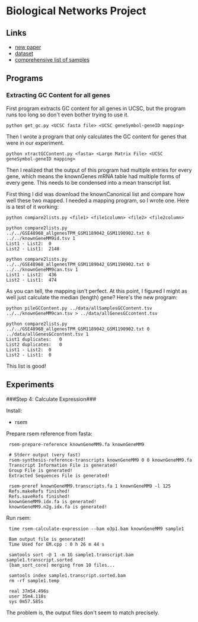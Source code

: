 Biological Networks Project
===========================

Links
-----

* [new paper](http://www.nature.com/nature/journal/v510/n7505/full/nature13437.html)
* [dataset](http://www.ncbi.nlm.nih.gov/geo/query/acc.cgi?acc=GSE48968)
* [comprehensive list of samples](http://www.ncbi.nlm.nih.gov/Traces/study/?acc=SRP027537)


Programs
--------

### Extracting GC Content for all genes ###

First program extracts GC content for all genes in UCSC, but the program runs too long
so don't even bother trying to use it.

    python get_gc.py <UCSC fasta file> <UCSC geneSymbol-geneID mapping>
    
Then I wrote a program that only calculates the GC content for genes that were in our
experiment.

    python xtractGCContent.py <fasta> <Large Matrix File> <UCSC geneSymbol-geneID mapping>
    
Then I realized that the output of this program had multiple entries for every gene,
which means the knownGenes mRNA table had multiple forms of every gene. This needs to be
condensed into a mean transcript list.

First thing I did was download the knownCanonical list and compare how well these two
mapped. I needed a mapping program, so I wrote one. Here is a test of it working:

    python compare2lists.py <file1> <file1column> <file2> <file2column>
    
    python compare2lists.py ../../GSE48968_allgenesTPM_GSM1189042_GSM1190902.txt 0 ../../knownGeneMM9id.tsv 1
    List1 - List2:	0
    List2 - List1:	2148

    python compare2lists.py ../../GSE48968_allgenesTPM_GSM1189042_GSM1190902.txt 0 ../../knownGeneMM9can.tsv 1
    List1 - List2:	436
    List2 - List1:	474
    
As you can tell, the mapping isn't perfect. At this point, I figured I might as well just
calculate the median (length) gene? Here's the new program:

    python pileGCContent.py ../data/allSamplesGCContent.tsv ../../knownGeneMM9can.tsv > ../data/allGenesGCcontent.tsv

    python compare2lists.py ../../GSE48968_allgenesTPM_GSM1189042_GSM1190902.txt 0 ../data/allGenesGCcontent.tsv 1
    List1 duplicates:	0
    List2 duplicates:	0
    List1 - List2:	0
    List2 - List1:	0

This list is good!


Experiments
-----------

###Step 4: Calculate Expression###

Install:
* rsem

Prepare rsem reference from fasta:

     rsem-prepare-reference knownGeneMM9.fa knownGeneMM9
     
     # Stderr output (very fast)
     rsem-synthesis-reference-transcripts knownGeneMM9 0 0 knownGeneMM9.fa
     Transcript Information File is generated!
     Group File is generated!
     Extracted Sequences File is generated!
     
     rsem-preref knownGeneMM9.transcripts.fa 1 knownGeneMM9 -l 125
     Refs.makeRefs finished!
     Refs.saveRefs finished!
     knownGeneMM9.idx.fa is generated!
     knownGeneMM9.n2g.idx.fa is generated!

Run rsem:

     time rsem-calculate-expression --bam o3p1.bam knownGeneMM9 sample1
     
     Bam output file is generated!
     Time Used for EM.cpp : 0 h 26 m 44 s
     
     samtools sort -@ 1 -m 1G sample1.transcript.bam sample1.transcript.sorted
     [bam_sort_core] merging from 10 files...
     
     samtools index sample1.transcript.sorted.bam
     rm -rf sample1.temp
     
     real 37m54.496s
     user 35m4.118s
     sys 0m57.585s

The problem is, the output files don't seem to match precisely.

